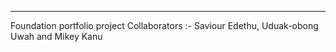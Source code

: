 *******************************************************

Foundation portfolio project
Collaborators :- Saviour Edethu, Uduak-obong Uwah and Mikey Kanu
